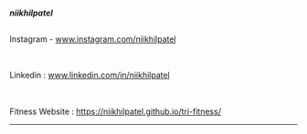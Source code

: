 ##### niikhilpatel
## 
Instagram - www.instagram.com/niikhilpatel
##
<br> Linkedin : www.linkedin.com/in/niikhilpatel
##
<br> Fitness Website : https://niikhilpatel.github.io/tri-fitness/
<hr>
